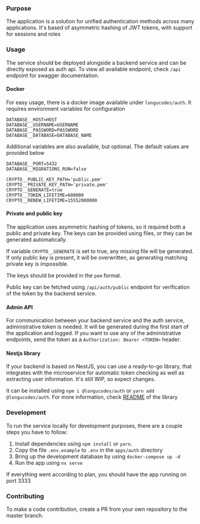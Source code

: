 ### Purpose 

The application is a solution for unified authentication methods across many applications.
It's based of asymmetric hashing of JWT tokens, with support for sessions and roles

### Usage

The service should be deployed alongside a backend service and can be directly exposed as auth api. To view all available endpoint, check `/api` endpoint for swagger documentation.
#### Docker

For easy usage, there is a docker image available under `longucodes/auth`.
It requires environment variables for configuration
```dotenv
DATABASE__HOST=HOST
DATABASE__USERNAME=USERNAME
DATABASE__PASSWORD=PASSWORD
DATABASE__DATABASE=DATABASE_NAME
```

Additional variables are also available, but optional. The default values are provided below
```dotenv
DATABASE__PORT=5432
DATABASE__MIGRATIONS_RUN=false

CRYPTO__PUBLIC_KEY_PATH='public.pem'
CRYPTO__PRIVATE_KEY_PATH='private.pem'
CRYPTO__GENERATE=true
CRYPTO__TOKEN_LIFETIME=600000
CRYPTO__RENEW_LIFETIME=15552000000
```

#### Private and public key
The application uses asymmetric hashing of tokens, so it required both a public and private key.
The keys can be provided using files, or they can be generated automatically.

If variable `CRYPTO__GENERATE` is set to true, any missing file will be generated. If only public key is present, it will be overwritten, as generating matching private key is impossible.

The keys should be provided in the `pem` format.

Public key can be fetched using `/api/auth/public` endpoint for verification of the token by the backend service.


#### Admin API

For communication between your backend service and the auth service, administrative token is needed. It will be generated during the first start of the application and logged.
If you want to use any of the administrative endpoints, send the token as a `Authorization: Bearer <TOKEN>` header.

#### Nestjs library

If your backend is based on NestJS, you can use a ready-to-go library, that integrates with the microservice for automatic token checking as well as extracting user information. It's still WIP, so expect changes.

It can be installed using `npm i @longucodes/auth` or `yarn add @longucodes/auth`. For more information, check [README](libs/auth-core/README.md) of the library

### Development

To run the service locally for development purposes, there are a couple steps you have to follow:

1. Install dependencies using `npm install` or `yarn`.
2. Copy the file `.env.example` to `.env` in the `apps/auth` directory
3. Bring up the development database by using `docker-compose up -d`
4. Run the app using `nx serve`

If everything went according to plan, you should have the app running on port 3333

### Contributing 

To make a code contribution, create a PR from your own repository to the master branch.
